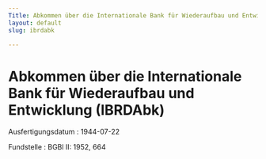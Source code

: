 ```yaml
---
Title: Abkommen über die Internationale Bank für Wiederaufbau und Entwicklung
layout: default
slug: ibrdabk

---
```


# Abkommen über die Internationale Bank für Wiederaufbau und Entwicklung (IBRDAbk)

Ausfertigungsdatum
:   1944-07-22

Fundstelle
:   BGBl II: 1952, 664

